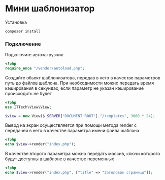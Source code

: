# Мини шаблонизатор

Установка

```bash
composer install
```

### Подключение
Подключите автозагрузчик
```php
<?php
require_once "/vendor/autoload.php";
```

Создайте обьект шаблонизатора, передав в него в качестве параметров путь до файлов шаблона. При необходимости можно передать время кэширования в секундах, если параметр не указан кэширование происходить не будет

```php
<?php
use ITTech\View\View;

$view = new View($_SERVER["DOCUMENT_ROOT"]."/templates", 3600 * 24);
```

Вывод на экран осуществляется при помощи метода render с передачей в него в качестве параметра имени файла шаблона

```php
<?php
echo $view->render("index.php");
```

В качестве второго параметра можно передать массив, ключи которого будут доступны в шаблоне в качестве переменных

```php
<?php
echo $view->render("index.php", ["title" => "Заголовок страницы"]);
```